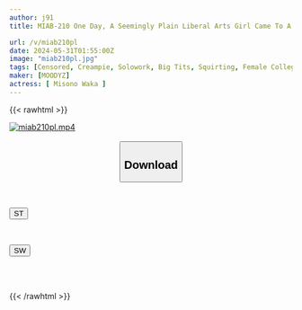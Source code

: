 ```yaml
---
author: j91
title: MIAB-210 One Day, A Seemingly Plain Liberal Arts Girl Came To A Welcoming Party For A Sex Club. Contrary To Her Appearance, When She Drinks Alcohol She Turns Into A Beastly Carnivore Who Has A 10-shot Creampie, Dick-eating, Splash-style Orgy Until The Morning, Waka Misono

url: /v/miab210pl
date: 2024-05-31T01:55:00Z
image: "miab210pl.jpg"
tags: [Censored, Creampie, Solowork, Big Tits, Squirting, Female College Student, Promiscuity	]
maker: [MOODYZ]
actress: [ Misono Waka ]
---
```



{{< rawhtml >}}

<div class="video" data-videoid="GJlke8GgzLu1edl">
    <a href="javascript:;">
        <img src="/v/miab210pl/miab210pl.jpg" width="WIDTH" height="HEIGHT" alt="miab210pl.mp4" loading="lazy">
    </a>
</div>

<script type="text/javascript" src="https://j91.asia/asset/on-demand-st.js"></script>

<br>
  <link rel="stylesheet" href="https://j91.asia/asset/bs5.css">
  
  <center>
  <button class="btn btn-primary" type="button" data-bs-toggle="collapse" data-bs-target=".multi-collapse" aria-expanded="false" aria-controls="multiCollapseExample1 multiCollapseExample2"><h2>Download</h2></button></center>
</p>
<div class="row">
  <div class="col">
    <div class="collapse multi-collapse" id="multiCollapseExample1">
      <div class="card card-body">
	      	      <br>
<div class="buttons">  
<p><a href="/v/miab210pl/st.html" target="_blank"><button class="btn-hover color-3"><i class="fa fa-download"></i> ST</button></a></p></div>
    </div>
  </div>
</div>
  <div class="col">
    <div class="collapse multi-collapse" id="multiCollapseExample2">
      <div class="card card-body">
	      <br>
<div class="buttons">
<p><a href="/v/miab210pl/sw.html" target="_blank"><button class="btn-hover color-2"><i class="fa fa-download"></i> SW</button></a></p></div>
<br><br>
      </div>
    </div>
  </div>
</div>

{{< /rawhtml >}}